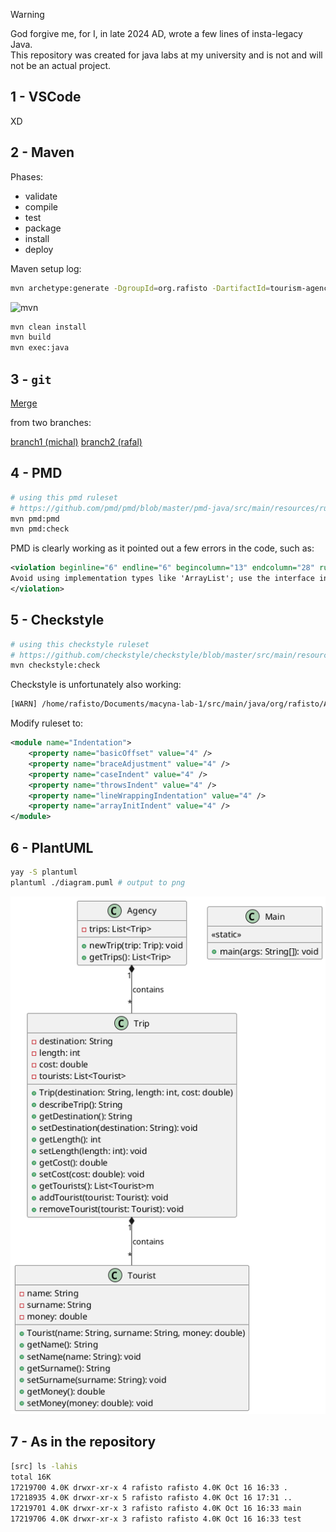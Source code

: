 > [!WARNING]  
> God forgive me, for I, in late 2024 AD, wrote a few lines of insta-legacy Java.<br/>
> This repository was created for java labs at my university and is not and will not be an actual project.


## 1 - VSCode

XD

## 2 - Maven

Phases:
- validate
- compile
- test
- package
- install
- deploy

Maven setup log:

```bash
mvn archetype:generate -DgroupId=org.rafisto -DartifactId=tourism-agency -DarchetypeArtifactId=maven-archetype-quickstart -DinteractiveMode=false
```

![mvn](res/mvn-pathexplain.png)

```bash
mvn clean install
mvn build
mvn exec:java
```

## 3 - `git`

[Merge](https://github.com/Rafisto/macyna-lab-1/commit/19e86339101e8e683e0d9acd00f8255215efe99a)

from two branches:

[branch1 (michal)](https://github.com/Rafisto/macyna-lab-1/commit/eceb94c545769552c59e84e1e2b10bd986f401d1)
[branch2 (rafal)](https://github.com/Rafisto/macyna-lab-1/commit/dfadb057c46d7e83946b3c51963cf3dc2d477abb)

## 4 - PMD

```bash
# using this pmd ruleset
# https://github.com/pmd/pmd/blob/master/pmd-java/src/main/resources/rulesets/java/quickstart.xml
mvn pmd:pmd
mvn pmd:check
```

PMD is clearly working as it pointed out a few errors in the code, such as:

```xml
<violation beginline="6" endline="6" begincolumn="13" endcolumn="28" rule="LooseCoupling" ruleset="Best Practices" package="org.rafisto" class="Agency" externalInfoUrl="https://docs.pmd-code.org/pmd-doc-7.3.0/pmd_rules_java_bestpractices.html#loosecoupling" priority="3">
Avoid using implementation types like 'ArrayList'; use the interface instead
</violation>
```

## 5 - Checkstyle

```bash
# using this checkstyle ruleset
# https://github.com/checkstyle/checkstyle/blob/master/src/main/resources/google_checks.xml
mvn checkstyle:check
```

Checkstyle is unfortunately also working:

```bash
[WARN] /home/rafisto/Documents/macyna-lab-1/src/main/java/org/rafisto/Agency.java:7: 'member def modifier' has incorrect indentation level 4, expected level should be 2. [Indentation]
```

Modify ruleset to:

```xml
<module name="Indentation">
    <property name="basicOffset" value="4" />
    <property name="braceAdjustment" value="4" />
    <property name="caseIndent" value="4" />
    <property name="throwsIndent" value="4" />
    <property name="lineWrappingIndentation" value="4" />
    <property name="arrayInitIndent" value="4" />
</module>
```

## 6 - PlantUML

```bash
yay -S plantuml
plantuml ./diagram.puml # output to png
```

![diagram.puml](./diagram.png)

## 7 - As in the repository

```bash
[src] ls -lahis
total 16K
17219700 4.0K drwxr-xr-x 4 rafisto rafisto 4.0K Oct 16 16:33 .
17218935 4.0K drwxr-xr-x 5 rafisto rafisto 4.0K Oct 16 17:31 ..
17219701 4.0K drwxr-xr-x 3 rafisto rafisto 4.0K Oct 16 16:33 main
17219706 4.0K drwxr-xr-x 3 rafisto rafisto 4.0K Oct 16 16:33 test
```
